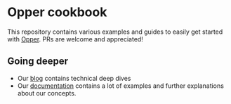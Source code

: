 # Opper cookbook

This repository contains various examples and guides to easily get started with [Opper](https://opper.ai). PRs are welcome and appreciated!

## Going deeper

- Our [blog](https://opper.ai/blog) contains technical deep dives
- Our [documentation](https://docs.opper.ai/) contains a lot of examples and further explanations about our concepts.



